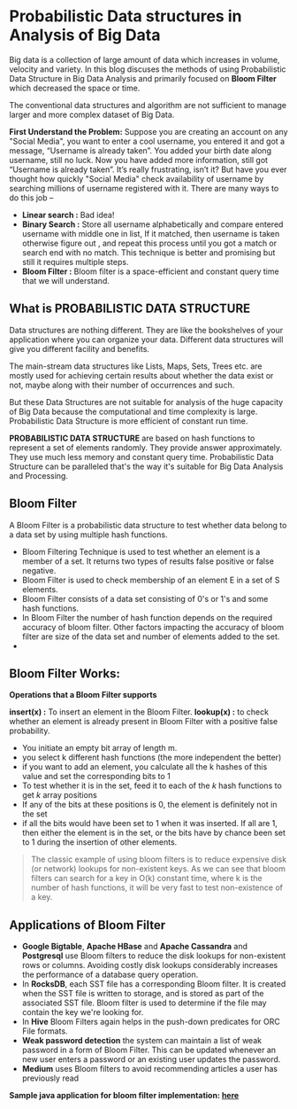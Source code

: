
# Probabilistic Data structures in Analysis of Big Data
Big data is a collection of large amount of data which increases in volume, velocity and variety. In this blog discuses the methods of using Probabilistic Data Structure in Big Data Analysis and primarily focused on **Bloom Filter** which decreased the space or time.

The conventional data structures and algorithm are not sufficient to manage larger and more complex dataset of Big Data.

**First Understand the Problem:**
Suppose you are creating an account on any "Social Media", you want to enter a cool username, you entered it and got a message, “Username is already taken”. You added your birth date along username, still no luck. Now you have added more information, still got “Username is already taken”. It’s really frustrating, isn’t it? But have you ever thought how quickly "Social Media" check availability of username by searching millions of username registered with it. There are many ways to do this job –
-   **Linear search  :**  Bad idea!
-   **Binary Search :**  Store all username alphabetically and compare entered username with middle one in list, If it matched, then username is taken otherwise figure out , and repeat this process until you got a match or search end with no match. This technique is better and promising but still it requires multiple steps. 
- **Bloom Filter :** Bloom filter is a space-efficient and constant query time that we will understand.
  
## What is PROBABILISTIC DATA STRUCTURE
Data structures are nothing different. They are like the bookshelves of your application where you can organize your data. Different data structures will give you different facility and benefits. 

The main-stream data structures like Lists, Maps, Sets, Trees etc. are mostly used for achieving certain results about whether the data exist or not, maybe along with their number of occurrences and such.

But these Data Structures are not suitable for analysis of the huge capacity of Big Data because the computational and time complexity is large. Probabilistic Data Structure is more efficient of constant run time.

**PROBABILISTIC DATA STRUCTURE**  are based on hash functions to represent a set of elements randomly. They provide answer approximately. They use much less memory and constant query time. Probabilistic Data Structure can be paralleled that's the way it's  suitable for Big Data Analysis and Processing.

## Bloom Filter
A Bloom Filter is a probabilistic data structure to test whether data belong to a data set by using multiple hash functions. 

 - Bloom Filtering Technique is used to test whether an element is a member of a set. It returns two types of results false positive or false negative.
 - Bloom Filter is used to check membership of an element E in a set of S elements.
 - Bloom Filter consists of a data set consisting of 0's or 1's and some
   hash functions.
 - In Bloom Filter the number of hash function depends on the required accuracy of bloom filter. Other factors impacting the accuracy of bloom filter are size of the data set and number of elements added to the set.
 - 

## Bloom Filter Works:
**Operations that a Bloom Filter supports**

**insert(x) :** To insert an element in the Bloom Filter.
**lookup(x) :** to check whether an element is already present in Bloom Filter with a positive false probability.

 - You initiate an empty bit array of length m.
 - you select k different hash functions (the more independent the better)
 - if you want to add an element, you calculate all the k hashes of this value and set the corresponding bits to 1
 - To test whether it is in the set, feed it to each of the  _k_  hash functions to get  _k_  array positions
-   If any of the bits at these positions is 0, the element is definitely not in the set
-   if all the bits would have been set to 1 when it was inserted. If all are 1, then either the element is in the set, or the bits have by chance been set to 1 during the insertion of other elements.


> The classic example of using bloom filters is to reduce expensive disk
> (or network) lookups for non-existent keys. As we can see that bloom
> filters can search for a key in O(k) constant time, where k is the
> number of hash functions, it will be very fast to test non-existence
> of a key.

## Applications of Bloom Filter
-   **Google Bigtable**,  **Apache HBase** and **Apache Cassandra** and **Postgresql** use Bloom filters to reduce the disk lookups for non-existent rows or columns. Avoiding costly disk lookups considerably increases the performance of a database query operation.
- In **RocksDB**, each SST file has a corresponding Bloom filter. It is created when the SST file is written to storage, and is stored as part of the associated SST file. Bloom filter is used to determine if the file may contain the key we're looking for.
- In **Hive** Bloom Filters again helps in the push-down predicates for ORC File formats.
-  **Weak password detection**  the system can maintain a list of weak password in a form of Bloom Filter. This can be updated whenever an new user enters a password or an existing user updates the password.
- **Medium** uses Bloom filters to avoid recommending articles a user has previously read 


**Sample java application for bloom filter implementation: [here](https://github.com/gurditsingh/BloomFilter)**
<!--stackedit_data:
eyJoaXN0b3J5IjpbNjg0MjA1MzcwLDE2MDA0MDM0MzEsLTcyNz
AxNTAwNywtOTU5MTM5Mjc4LDk4NTYzNTY1NCwtMTU0MjYwODI1
NCwtMTk0MjI4MzIyMCwtNDIyMzE4OTk0LC0zMjQyODA3MzAsLT
IxMTQ1MDA0ODMsLTIxMjI0NjU3ODEsNDU4ODkwMDEzLC0xNjU2
ODc3MDEwLDExODM0NTIzNDgsLTE4OTU5ODk1NTEsMjExNzgxMj
g4MSwxNTA1MjcwMjk2LC0xOTY4NjcxNzMsLTYzNzMzNjAwNiwt
ODIyODE4MjQwXX0=
-->